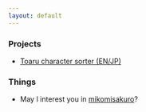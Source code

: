 ```yaml
---
layout: default
---
```


### Projects
* [Toaru character sorter (EN/JP)](./charasort/)

### Things
* May I interest you in [mikomisakuro](./tokiwadai-ot3)? 
